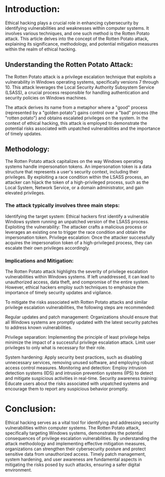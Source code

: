 # Introduction:
Ethical hacking plays a crucial role in enhancing cybersecurity by identifying vulnerabilities and weaknesses within computer systems. It involves various techniques, and one such method is the Rotten Potato attack. This article delves into the concept of the Rotten Potato attack, explaining its significance, methodology, and potential mitigation measures within the realm of ethical hacking.

## Understanding the Rotten Potato Attack:
The Rotten Potato attack is a privilege escalation technique that exploits a vulnerability in Windows operating systems, specifically versions 7 through 10. This attack leverages the Local Security Authority Subsystem Service (LSASS), a crucial process responsible for handling authentication and security policies on Windows machines.

The attack derives its name from a metaphor where a "good" process (represented by a "golden potato") gains control over a "bad" process (the "rotten potato") and obtains escalated privileges on the system. In the context of ethical hacking, this attack is employed to demonstrate the potential risks associated with unpatched vulnerabilities and the importance of timely updates.

## Methodology:
The Rotten Potato attack capitalizes on the way Windows operating systems handle impersonation tokens. An impersonation token is a data structure that represents a user's security context, including their privileges. By exploiting a race condition within the LSASS process, an attacker can hijack the token of a high-privileged process, such as the Local System, Network Service, or a domain administrator, and gain elevated privileges.

### The attack typically involves three main steps:

Identifying the target system: Ethical hackers first identify a vulnerable Windows system running an unpatched version of the LSASS process.
Exploiting the vulnerability: The attacker crafts a malicious process or leverages an existing one to trigger the race condition and obtain the impersonation token.
Privilege escalation: Once the attacker successfully acquires the impersonation token of a high-privileged process, they can escalate their own privileges accordingly.

### Implications and Mitigation:
The Rotten Potato attack highlights the severity of privilege escalation vulnerabilities within Windows systems. If left unaddressed, it can lead to unauthorized access, data theft, and compromise of the entire system. However, ethical hackers employ such techniques to emphasize the importance of timely security updates and vigilance.

To mitigate the risks associated with Rotten Potato attacks and similar privilege escalation vulnerabilities, the following steps are recommended:

Regular updates and patch management: Organizations should ensure that all Windows systems are promptly updated with the latest security patches to address known vulnerabilities.

Privilege separation: Implementing the principle of least privilege helps minimize the impact of a successful privilege escalation attack. Limit user privileges to only what is necessary for their role.

System hardening: Apply security best practices, such as disabling unnecessary services, removing unused software, and employing robust access control measures.
Monitoring and detection: Employ intrusion detection systems (IDS) and intrusion prevention systems (IPS) to detect and mitigate suspicious activities in real-time.
Security awareness training: Educate users about the risks associated with unpatched systems and encourage them to report any suspicious behavior promptly.

# Conclusion:
Ethical hacking serves as a vital tool for identifying and addressing security vulnerabilities within computer systems. The Rotten Potato attack, specifically targeting Windows systems, demonstrates the potential consequences of privilege escalation vulnerabilities. By understanding the attack methodology and implementing effective mitigation measures, organizations can strengthen their cybersecurity posture and protect sensitive data from unauthorized access. Timely patch management, system hardening, and user awareness are fundamental aspects in mitigating the risks posed by such attacks, ensuring a safer digital environment.